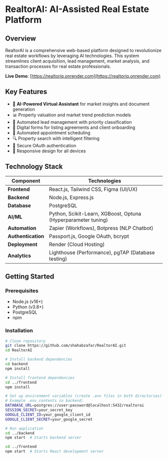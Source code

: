 # RealtorAI: AI-Assisted Real Estate Platform

## Overview
RealtorAI is a comprehensive web-based platform designed to revolutionize real estate workflows by leveraging AI technologies. This system streamlines client acquisition, lead management, market analysis, and transaction processes for real estate professionals.

**Live Demo**: [https://realtoriq.onrender.com](https://realtoriq.onrender.com)

## Key Features
- 🧠 **AI-Powered Virtual Assistant** for market insights and document generation
- 📊 Property valuation and market trend prediction models
- 🤝 Automated lead management with priority classification
- 📝 Digital forms for listing agreements and client onboarding
- 📅 Automated appointment scheduling
- 🔍 Property search with intelligent filtering
- 🔐 Secure OAuth authentication
- 📱 Responsive design for all devices

## Technology Stack
| Component          | Technologies                                                                 |
|--------------------|------------------------------------------------------------------------------|
| **Frontend**       | React.js, Tailwind CSS, Figma (UI/UX)                                        |
| **Backend**        | Node.js, Express.js                                                          |
| **Database**       | PostgreSQL                                                                   |
| **AI/ML**          | Python, Scikit-Learn, XGBoost, Optuna (Hyperparameter tuning)               |
| **Automation**     | Zapier (Workflows), Botpress (NLP Chatbot)                                   |
| **Authentication** | Passport.js, Google OAuth, bcrypt                                            |
| **Deployment**     | Render (Cloud Hosting)                                                       |
| **Analytics**      | Lighthouse (Performance), pgTAP (Database testing)                           |

## Getting Started

### Prerequisites
- Node.js (v16+)
- Python (v3.8+)
- PostgreSQL
- npm

### Installation
```bash
# Clone repository
git clone https://github.com/shahabzafar/RealtorAI.git
cd RealtorAI

# Install backend dependencies
cd backend
npm install

# Install frontend dependencies
cd ../frontend
npm install

# Set up environment variables (create .env files in both directories)
# Example .env contents in backend:
DATABASE_URL=postgres://user:password@localhost:5432/realtorai
SESSION_SECRET=your_secret_key
GOOGLE_CLIENT_ID=your_google_client_id
GOOGLE_CLIENT_SECRET=your_google_secret

# Run application
cd ../backend
npm start  # Starts backend server

cd ../frontend
npm start  # Starts React development server

